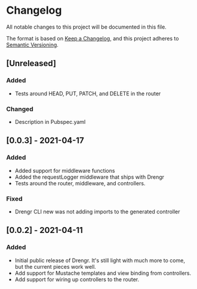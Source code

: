 # Changelog
All notable changes to this project will be documented in this file.

The format is based on [Keep a Changelog](https://keepachangelog.com/en/1.0.0/),
and this project adheres to [Semantic Versioning](https://semver.org/spec/v2.0.0.html).

## [Unreleased]

### Added
- Tests around HEAD, PUT, PATCH, and DELETE in the router

### Changed
- Description in Pubspec.yaml

## [0.0.3] - 2021-04-17
### Added
- Added support for middleware functions
- Added the requestLogger middleware that ships with Drengr
- Tests around the router, middleware, and controllers.

### Fixed
- Drengr CLI new was not adding imports to the generated controller

## [0.0.2] - 2021-04-11
### Added
- Initial public release of Drengr. It's still light with much more to come, but the current pieces work well.
- Add support for Mustache templates and view binding from controllers.
- Add support for wiring up controllers to the router.
